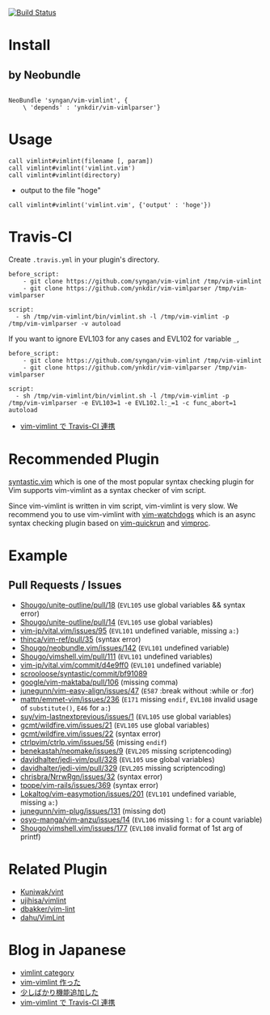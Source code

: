 [![Build Status](https://travis-ci.org/syngan/vim-vimlint.svg?branch=master)](https://travis-ci.org/syngan/vim-vimlint)

# Install

## by Neobundle

```vim

NeoBundle 'syngan/vim-vimlint', {
    \ 'depends' : 'ynkdir/vim-vimlparser'}
```

# Usage

```vim
call vimlint#vimlint(filename [, param])
call vimlint#vimlint('vimlint.vim')
call vimlint#vimlint(directory)
```

- output to the file "hoge"
```vim
call vimlint#vimlint('vimlint.vim', {'output' : 'hoge'})
```

# Travis-CI

Create `.travis.yml` in your plugin's directory.
```
before_script:
    - git clone https://github.com/syngan/vim-vimlint /tmp/vim-vimlint
    - git clone https://github.com/ynkdir/vim-vimlparser /tmp/vim-vimlparser

script:
  - sh /tmp/vim-vimlint/bin/vimlint.sh -l /tmp/vim-vimlint -p /tmp/vim-vimlparser -v autoload
```

If you want to ignore EVL103 for any cases and EVL102 for variable `_`,
```
before_script:
    - git clone https://github.com/syngan/vim-vimlint /tmp/vim-vimlint
    - git clone https://github.com/ynkdir/vim-vimlparser /tmp/vim-vimlparser

script:
  - sh /tmp/vim-vimlint/bin/vimlint.sh -l /tmp/vim-vimlint -p /tmp/vim-vimlparser -e EVL103=1 -e EVL102.l:_=1 -c func_abort=1 autoload
```

- [vim-vimlint で Travis-CI 連携](http://d.hatena.ne.jp/syngan/20140321/1395411106)

# Recommended Plugin

[syntastic.vim](https://github.com/scrooloose/syntastic) which is one of the most popular syntax checking plugin for Vim supports vim-vimlint as a syntax checker of vim script.

Since vim-vimlint is written in vim script, vim-vimlint is very slow.
We recommend you to use vim-vimlint with [vim-watchdogs](https://github.com/osyo-manga/vim-watchdogs) which is an async syntax checking plugin based on [vim-quickrun](https://github.com/thinca/vim-quickrun) and [vimproc](https://github.com/Shougo/vimproc.vim).

# Example

## Pull Requests / Issues

- [Shougo/unite-outline/pull/18](https://github.com/Shougo/unite-outline/pull/18) (`EVL105` use global variables && syntax error)
- [Shougo/unite-outline/pull/14](https://github.com/Shougo/unite-outline/pull/14) (`EVL105` use global variables)
- [vim-jp/vital.vim/issues/95](https://github.com/vim-jp/vital.vim/issues/95) (`EVL101` undefined variable, missing `a:`)
- [thinca/vim-ref/pull/35](https://github.com/thinca/vim-ref/pull/35) (syntax error)
- [Shougo/neobundle.vim/issues/142](https://github.com/Shougo/neobundle.vim/issues/142) (`EVL101` undefined variable)
- [Shougo/vimshell.vim/pull/111](https://github.com/Shougo/vimshell.vim/pull/111)  (`EVL101` undefined variables)
- [vim-jp/vital.vim/commit/d4e9ff0](https://github.com/vim-jp/vital.vim/commit/d4e9ff07b6e37fd96e2d10857bd4fdae522983a0) (`EVL101` undefined variable)
- [scrooloose/syntastic/commit/bf91089](https://github.com/scrooloose/syntastic/commit/f3240e600121f164e276e86fe4e53f8e4ab010f0#diff-bf91089ab4d5be349efb653e97bcaed4)
- [google/vim-maktaba/pull/106](https://github.com/google/vim-maktaba/pull/106) (missing comma)
- [junegunn/vim-easy-align/issues/47](https://github.com/junegunn/vim-easy-align/issues/47) (`E587` :break without :while or :for)
- [mattn/emmet-vim/issues/236](https://github.com/mattn/emmet-vim/issues/236) (`E171` missing `endif`, `EVL108` invalid usage of `substitute()`, `E46` for `a:`)
- [suy/vim-lastnextprevious/issues/1](https://github.com/suy/vim-lastnextprevious/issues/1) (`EVL105` use global variables)
- [gcmt/wildfire.vim/issues/21](https://github.com/gcmt/wildfire.vim/issues/21) (`EVL105` use global variables)
- [gcmt/wildfire.vim/issues/22](https://github.com/gcmt/wildfire.vim/issues/22) (syntax error)
- [ctrlpvim/ctrlp.vim/issues/56](https://github.com/ctrlpvim/ctrlp.vim/issues/56) (missing `endif`)
- [benekastah/neomake/issues/9](https://github.com/benekastah/neomake/issues/9) (`EVL205` missing scriptencoding)
- [davidhalter/jedi-vim/pull/328](https://github.com/davidhalter/jedi-vim/pull/328) (`EVL105` use global variables)
- [davidhalter/jedi-vim/pull/329](https://github.com/davidhalter/jedi-vim/pull/329) (`EVL205` missing scriptencoding)
- [chrisbra/NrrwRgn/issues/32](https://github.com/chrisbra/NrrwRgn/issues/32) (syntax error)
- [tpope/vim-rails/issues/369](https://github.com/tpope/vim-rails/issues/369) (syntax error)
- [Lokaltog/vim-easymotion/issues/201](https://github.com/Lokaltog/vim-easymotion/issues/201) (`EVL101` undefined variable, missing `a:`)
- [junegunn/vim-plug/issues/131](https://github.com/junegunn/vim-plug/issues/131) (missing dot)
- [osyo-manga/vim-anzu/issues/14](https://github.com/osyo-manga/vim-anzu/issues/14) (`EVL106` missing `l:` for a count variable)
- [Shougo/vimshell.vim/issues/177](https://github.com/Shougo/vimshell.vim/issues/177) (`EVL108` invalid format of 1st arg of printf)

# Related Plugin

- [Kuniwak/vint](https://github.com/Kuniwak/vint)
- [ujihisa/vimlint](https://github.com/ujihisa/vimlint)
- [dbakker/vim-lint](https://github.com/dbakker/vim-lint)
- [dahu/VimLint](https://github.com/dahu/VimLint)


# Blog in Japanese

- [vimlint category](http://d.hatena.ne.jp/syngan/searchdiary?word=*[vim-vimlint])
- [vim-vimlint 作った](http://d.hatena.ne.jp/syngan/20131122/1385046290)
- [少しばかり機能追加した](http://d.hatena.ne.jp/syngan/20131130/1385816375)
- [vim-vimlint で Travis-CI 連携](http://d.hatena.ne.jp/syngan/20140321/1395411106)

